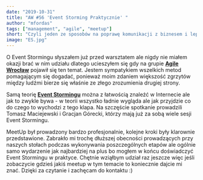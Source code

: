 ```yaml
---
date: "2019-10-31"
title: "AW #56 'Event Storming Praktycznie' "
author: "mfordas"
tags: ["management", "agile", "meetup"]
short: "Czyli jeden ze sposobów na poprawę komunikacji z biznesem i lepsze rozumienie zadań przez zespół."
image: "ES.jpg"
---
```


<div>
                            <p>O Event Stormingu słyszałem już przed
                                warsztatem ale nigdy nie miałem okazji brać w nim udziału dlatego ucieszyłem się gdy na
                                grupie <a href='https://www.meetup.com/pl-PL/AgileWroclaw/events/264347281/'
                                    target="_blank"><b>Agile Wrocław</b></a> pojawił się ten temat. Jestem sympatykiem
                                wszelkich metod pomagającym się dogadać, ponieważ moim zdaniem większość zgrzytów między
                                ludźmi bierze
                                się właśnie ze złego zrozumienia drugiej strony.
                            </p>
                            <p>
                                Samą teorię <a
                                    href='https://bulldogjob.pl/articles/1075-event-storming-pierwszy-krok-do-ddd'
                                    target="_blank"><b>Event Stormingu</b></a> można z łatwością znaleźć w Internecie
                                ale jak to zwykle
                                bywa - w teorii wszystko ładnie wygląda ale jak przyjdzie co do czego to wychodzi z tego
                                klapa. Na szczęście spotkanie prowadzili Tomasz Maciejewski i Gracjan Górecki, którzy
                                mają już za sobą wiele sesji Event Stormingu.
                            </p>
                            <p>
                                MeetUp był prowadzony bardzo profesjonalnie, kolejne kroki były klarownie przedstawione.
                                Zabrakło mi trochę dłuższej obecności prowadzących przy naszych stołach podczas
                                wykonywania poszczególnych etapów ale ogólnie samo wydarzenie jak najbardziej na plus bo
                                mogłem w końcu doświadczyć Event Stormingu w praktyce. Chętnie wziąłbym udział raz
                                jeszcze więc jeśli zobaczycie gdzieś jakiś meetup w tym temacie to koniecznie dajcie mi
                                znać. Dzięki za czytanie i zachęcam do kontaktu :) </p>
                        </div>
